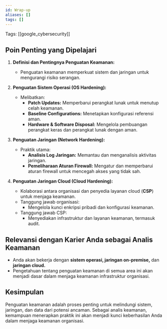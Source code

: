 ```yaml
---
id: Wrap-up
aliases: []
tags: []
---
```


Tags: [[google_cybersecurity]]

## Poin Penting yang Dipelajari

1. **Definisi dan Pentingnya Penguatan Keamanan:**

   - Penguatan keamanan memperkuat sistem dan jaringan untuk mengurangi risiko serangan.

2. **Penguatan Sistem Operasi (OS Hardening):**

   - Melibatkan:
     - **Patch Updates:** Memperbarui perangkat lunak untuk menutup celah keamanan.
     - **Baseline Configurations:** Menetapkan konfigurasi referensi aman.
     - **Hardware & Software Disposal:** Mengelola pembuangan perangkat keras dan perangkat lunak dengan aman.

3. **Penguatan Jaringan (Network Hardening):**

   - Praktik utama:
     - **Analisis Log Jaringan:** Memantau dan menganalisis aktivitas jaringan.
     - **Pemeliharaan Aturan Firewall:** Mengatur dan memperbarui aturan firewall untuk mencegah akses yang tidak sah.

4. **Penguatan Jaringan Cloud (Cloud Hardening):**
   - Kolaborasi antara organisasi dan penyedia layanan cloud (**CSP**) untuk menjaga keamanan.
   - Tanggung jawab organisasi:
     - Mengelola kunci enkripsi pribadi dan konfigurasi keamanan.
   - Tanggung jawab CSP:
     - Menyediakan infrastruktur dan layanan keamanan, termasuk audit.

## Relevansi dengan Karier Anda sebagai Analis Keamanan

- Anda akan bekerja dengan **sistem operasi, jaringan on-premise,** dan **jaringan cloud.**
- Pengetahuan tentang penguatan keamanan di semua area ini akan menjadi dasar dalam menjaga keamanan infrastruktur organisasi.

## Kesimpulan

Penguatan keamanan adalah proses penting untuk melindungi sistem, jaringan, dan data dari potensi ancaman. Sebagai analis keamanan, kemampuan menerapkan praktik ini akan menjadi kunci keberhasilan Anda dalam menjaga keamanan organisasi.
